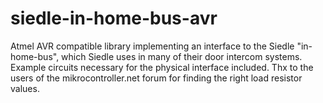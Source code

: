 # siedle-in-home-bus-avr
Atmel AVR compatible library implementing an interface to the Siedle "in-home-bus", which Siedle uses in many of their door intercom systems. Example circuits necessary for the physical interface included. Thx to the users of the mikrocontroller.net forum for finding the right load resistor values.
